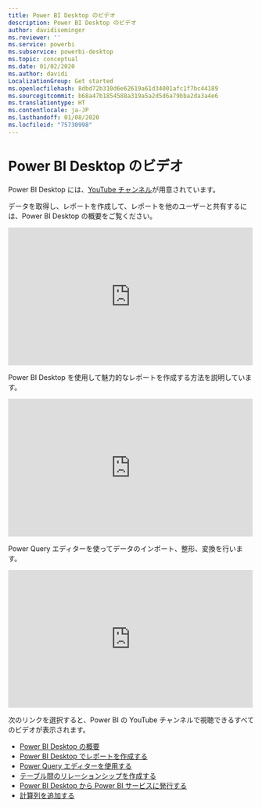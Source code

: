 ```yaml
---
title: Power BI Desktop のビデオ
description: Power BI Desktop のビデオ
author: davidiseminger
ms.reviewer: ''
ms.service: powerbi
ms.subservice: powerbi-desktop
ms.topic: conceptual
ms.date: 01/02/2020
ms.author: davidi
LocalizationGroup: Get started
ms.openlocfilehash: 8dbd72b310d6e62619a61d34001afc1f7bc44189
ms.sourcegitcommit: b68a47b1854588a319a5a2d5d6a79bba2da3a4e6
ms.translationtype: HT
ms.contentlocale: ja-JP
ms.lasthandoff: 01/08/2020
ms.locfileid: "75730998"
---
```

# <a name="power-bi-desktop-videos"></a>Power BI Desktop のビデオ

Power BI Desktop には、[YouTube チャンネル](https://www.youtube.com/playlist?list=PL1N57mwBHtN2q1WbU5O29rrn_A0lkVv9p)が用意されています。

データを取得し、レポートを作成して、レポートを他のユーザーと共有するには、Power BI Desktop の概要をご覧ください。 

<iframe width="500" height="281" src="https://www.youtube.com/embed/Qgam9M8I0xA" frameborder="0" allowfullscreen></iframe>

Power BI Desktop を使用して魅力的なレポートを作成する方法を説明しています。

<iframe width="500" height="281" src="https://www.youtube.com/embed/IMAsitQ2cAc" frameborder="0" allowfullscreen></iframe> 

Power Query エディターを使ってデータのインポート、整形、変換を行います。

<iframe width="500" height="281" src="https://www.youtube.com/embed/ByIUx-HmQbw" frameborder="0" allowfullscreen></iframe> 

次のリンクを選択すると、Power BI の YouTube チャンネルで視聴できるすべてのビデオが表示されます。

- [Power BI Desktop の概要](https://www.youtube.com/watch?v=Qgam9M8I0xA)
- [Power BI Desktop でレポートを作成する](https://www.youtube.com/watch?v=IMAsitQ2cAc)
- [Power Query エディターを使用する](https://www.youtube.com/watch?v=ByIUx-HmQbw)
- [テーブル間のリレーションシップを作成する](https://www.youtube.com/watch?v=fVW4MCr0APA)
- [Power BI Desktop から Power BI サービスに発行する](https://www.youtube.com/watch?v=ObwsFdC9e94)
- [計算列を追加する](https://www.youtube.com/watch?v=62mLfiNcqVM)
